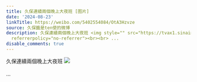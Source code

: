 ```yaml
---
title: 久保連續兩個晚上大夜班 [图片]
date: '2024-08-23'
linkTitle: https://weibo.com/5402554084/OtA3Hzvze
source: 久保醬是ten使的微博
description: 久保連續兩個晚上大夜班 <img style="" src="https://tvax1.sinaimg.cn/large/005TCz76gy1hsxo4ck2mpj30u00u0qa8.jpg"
  referrerpolicy="no-referrer"><br><br> ...
disable_comments: true
---
```

久保連續兩個晚上大夜班 <img style="" src="https://tvax1.sinaimg.cn/large/005TCz76gy1hsxo4ck2mpj30u00u0qa8.jpg" referrerpolicy="no-referrer"><br><br> ...